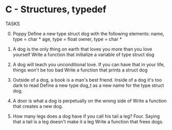# C - Structures, typedef

TASKS

0. Poppy Define a new type struct dog with the following elements:
name, type = char *
age, type = float
owner, type = char *

1. A dog is the only thing on earth that loves you more than you love yourself Write a function that initialize a variable of type struct dog

2. A dog will teach you unconditional love. If you can have that in your life, things won't be too bad Write a function that prints a struct dog

3. Outside of a dog, a book is a man's best friend. Inside of a dog it's too dark to read Define a new type dog_t as a new name for the type struct dog.

4. A door is what a dog is perpetually on the wrong side of Write a function that creates a new dog.

5. How many legs does a dog have if you call his tail a leg? Four. Saying that a tail is a leg doesn't make it a leg Write a function that frees dogs.
